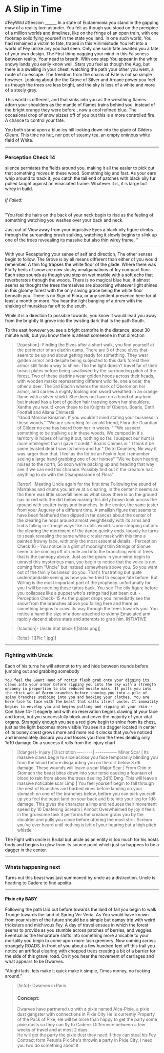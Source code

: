 # A Slip in Time
#FeyWild #Session ______
In a state of Eudaemonia you stand in the gapping maw of a reality torn asunder. You felt as though you stood on the precipice of a million worlds and timelines, like on the fringe of an open train, with one footstep solidifying yourself in the state you land. In one such world, You had remained a victim to fate, traped in this Virlimisitude You left into a world of Fey unlike any you had seen. Only one such fate awaited you a fate of your own design. The First thing nagging your mind in this Falseness between reality. Your nead to breath. With one step You appear in the white snowy lands you eerily know well. Stars you feel as though the Aug, but there is a swelling in your chest, watching the path your other you went, a route of no escape. The freedom from the chains of Fate is not so simple however. Looking about the the Grove of Silver and Arcane power you feel as though the trees are less bright, and the sky is less of a white and more of a steely grey.

This world is different, and that sinks into you as the wreathing flames adorn your shoulders as the mantle of flames trains behind you, instead of the bright orange they were before , now a cool refined blue. The occasional drop of snow sizzes off of you but this is a more controlled fire. A chance to control your fate. 

You both stand upon a blue icy hill looking down into the glade of Gilders Gleam. This time no hut, nor pot of steamy tea, an empty ominous white field of White.


____

### Perception Check 14
silence permiates the fields around you, making it all the easier to pick out that something moves in these wood. Something big and fast. As your ears whip around to track it, you catch the tail end of patches with black oily fur pulled taught against an emaciated frame. Whatever it is, it is large but wirey in build. 
###### If Failed:
"You feel the hairs on the back of your  neck begin to rise as the feeling of something watching you washes over your back and neck. 

Just out of View away from your inquistive Eyes a black oily figure climbs through the surounding brush stalking, watching it slowly begins to slink up one of the trees reveealing its massive but also thin wirey frame. "

___


With your Recapturing your sense of self and direction, The other senses begin to follow. The Grove is by all means different than either of you would remember. A thin fog trapses the white floor of the glade. Where there was Fluffy beds of snow are now slushy amalgamations of Icy compact floor. Each step sounds as though you step on wet marble with a soft echo that reverberates through the woods. There is no magical blue hue, it almost seems as thought the trees themselves are absorbing whatever light shines in this gloomy forest with the only saving grace being the white floor beneath you. There is no Sign of Flora, or any sentient presence here for at least a month or more. You hear the light banging of a drum with the shaking of murakkas far off to the south.

While it is a direction to possible towards, you know it would lead you away from the brightly lit grove into the twisting dark that is the path South.

To the east however you see a bright campfire in the distance, about 30 minute walk, but you know there is atleast someeone in that direction


>[!question]- Finding the Elves
>after a short walk, you find yourself at the perimeter of an eladrin camp. There are 3 of these elves that seem to be up and about getting ready for something. They wear golden armor and despite being subjected to this dark forest their armor still finds a way to shine. Tho the light doesn't travel far of their breast plates before being swallowed by the surrounding pitch of the forest. Two of these eladrins wear golden hoods across their heads, with wooden masks representing different wildlife, one a boar, the other a deer. The 3rd Eladrin wheres the mark of Oberon on her armor, and carries a mighty looking iron sword wreathed in an orange flame with a silver shield. She does not have on a hood of any kind but instead has a font of golden hair trapsing down her shoulders.  Xanthe you would know these to be Knights of Oberon. 
>Boaris, Detri Footfall and Allana Chimestil  
>"Good Morrow Kinsman, If you wouldn't mind stating your buisness in these woods."
>"We are searching for an old friend, Flora the Guardian of Glilder no one has heard from her in weeks. "
>"We suspect something to be stalking us in these woods, We camped in it's territory in  hopes of luring it out, nothing so far. I suspect our hunt is more intellegent than I gave it credit."
>Boaris Chimes in " I think it be some twisted dear I saw its horns and fur " Deitri Counters, No way it was larger than that, I feel as tho Itd be an Feykin Ape I remember seeing a large hand grabbing one of our horses" 
>"We've been hearing noises to  the north, So soon we're packing up and heading that way see if we can end this charade. Possibly find out if the creature has anything to do with the Disappearance of Flora" 

>[!error]- Meeting Uncle again for the first time
>Following the sound of Marrakas and drums you arrive at a clearing, in the center it seems as tho there was little snowfall here as what snow there is on the ground has mixed with the dirt below making this dirty brown look across the ground with scatter twigs and branches. In the center, the same jester from your Augurey of a different time. A smallish figure that seems to have been feathered then dipped in tar dances about the center of the clearing he hops around almost weightlessly with its arms and limbs falling in strange ways like a dolls would. Upon stepping out into the clearing the merriment of the dance quickly ends. loosely he turns to speak revealing the same white circular mask with this time a painted frowny face, with only the most essential details. 
>	-Perception Check 16 - 
>		You notice in a glint of moonlight thin Strings of Sinnue seem to be coming off of uncle and into the branching web of trees that is the cannopy above. Just as the gears in your mind begin to unravel this mysterious man, you begin to notice that the voice is not coming from "Uncle" but instead somewhere above you. 
>So you want out of the family business' do you. That's frustrating but quite understandable seeing as how you've tried to escape fate before. But Willing is the most important part of the prophecy. unfortunatly for you I will be needing those tattos back. You see The oily figure before you collapses like a puppet who's strings had just been cut.
>	-Perception Check- 15 
>		As the puppet drops you immediatly see the snow from the branches above you falling here and there as something begins to crawl its way through the trees towards you. You notice a hand the size of a door attached to skinny Emaciated arm rapidly decend above stars and attempts to grab him. INTIATIVE

>[!caution]- Uncle Stat block
>![[Stats.png]]

>[!cite]- 
>![[Pic 1.jpg]]

____
### Fighting with Uncle:
Each of his turns he will attempt to try and hide between rounds before jumping out and grabbing somebody 

`You feel the Guant Hand of rottin flesh grab onto your digging its claws into your armor before ripping you into the sky with a strength uncanny in proportion to its reduced muscle mass. It pulls you into the thick web of Baren branches before shoving you into a pile of spiny branches stabbing into you and hooking your clothes. You are here face to face with the beast that calls itself uncle. It immeatily begins to envelop you and begins pulling and ripping at your skin.` 
	 -Con Save 14- 
	 It eagerly and with no reservation begins clawing at your face and torso, but you successfully block and cover the majority of your vital organs. Strangely enough you see a red glow begin to shine from its chest, just as the light becomes more visible You see it a dagger located in center of its boney chest grows more and more red it clocks that you've noticed and immediately discard you and tosses you from the trees dealing only 1d10 damage 
	 On a success it rolls from the injury chart 

>[!danger]-
Injury | Discription 
--------| -----------
Minor Scar | Its massive claws begin to slice across you face temporarily blinding you from the blood before disgaurding you on the dirt below 3 d6 damage. These wounds will leave a scar
Major Scar | From Chin to Stomach the beast bites down into your torso causing a fountain of blood to rain from above the trees deeling 3d10 Dmg. This will leave a massive noticable scar
Limp | You feel yourself begin to fall through the nest of Branches and barbed vines before landing on your stomach on one of the branches below, before you can pick yourself up you feel the beast land on your back and bite into your leg for 1d8 damage. This gives the character a limp and reduces their movement speed by 10
Deafening Scream | Almost Overwhelmed by joy it feels in the gruesome task it performs the creature grabs you by the shoulder and pulls you close before uttering the most shrill Scream you've ever heard until nothing is left of your hearing but a high pitch whistle

The Fight with uncle is Brutal but uncle as an entity is too much for his hosts body and begins to glow from its source point which just so happens to be a dagger in the center. 


____
### Whats happening next
Turns out this beast was just summoned by uncle as a distraction. Uncle is heading to Cadere to find apolita





____

#### Pixie city BABY

Following the path laid out before towards the land of fall you begin to walk Trudge towards the land of Spring Ver Veria. As You would have known from your vision of the future should be a simple but campy trip with weird tricksters and michivous Fey. A day of travel ensues in which the forest seems to provide as you stumble across patches of berries, and veggies. Eventual as the temprature shifts into something more amicable to your mortality you begin to come upon more lush greenery. Now coming across strangely ROADS. In front of you about a few hundred feet off this trail you notice an artifical clearing with chopped trees creating a bit of a barrier for the side of this gravel road. On it you hear the movement of carriages and  what appears to be Dwarves. 

"Alright lads, lets make it quick make it simple, Times money, no fucking around." 

>[!info]- Dwarves in Paris
>### Concept: 
>	Dwarves have partnered up with a pixie named Alca-Pixie, a pixie dust gangster with connections in Pixie City He is currently Property of the Pack of Pixe, He will be more than happy to get the party some pixie dusts so they can fly to Cadere. Differnece between a few weeks of travel and at most 2 days.  
>	He will get the party the pixie dust they need if they can steal his Fey Contract form Petunia Pix She's throwin a party in Pixie City, I need you two do something about it







